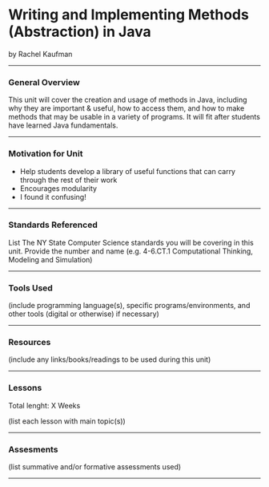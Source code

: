 # Writing and Implementing Methods (Abstraction) in Java
by Rachel Kaufman

-----

### General Overview
This unit will cover the creation and usage of methods in Java, including why they are important & useful, how to access them, and how to make methods that may be usable in a variety of programs. It will fit after students have learned Java fundamentals.

---

### Motivation for Unit
- Help students develop a library of useful functions that can carry through the rest of their work
- Encourages modularity
- I found it confusing!

---

### Standards Referenced
List The NY State Computer Science standards you will be covering in this unit. Provide the number and name (e.g. 4-6.CT.1 Computational Thinking, Modeling and Simulation)

---

### Tools Used
(include programming language(s), specific programs/environments, and other tools (digital or otherwise) if necessary)

---

### Resources
(include any links/books/readings to be used during this unit)

---

### Lessons
Total lenght: X Weeks

(list each lesson with main topic(s))

---

### Assesments
(list summative and/or formative assessments used)

---
